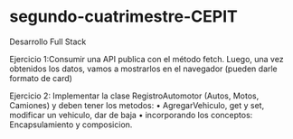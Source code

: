# segundo-cuatrimestre-CEPIT
Desarrollo Full Stack

Ejercicio 1:Consumir una API publica con el método fetch. Luego, una vez obtenidos los datos, vamos a mostrarlos en el navegador (pueden darle formato de card)

Ejercicio 2: Implementar la clase RegistroAutomotor (Autos, Motos, Camiones) y deben tener los metodos:
    • AgregarVehiculo, get y set, modificar un vehiculo, dar de baja
    • incorporando los conceptos: Encapsulamiento y composicion.

